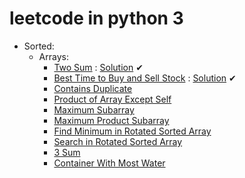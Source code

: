 # leetcode in python 3

- Sorted:
  - Arrays:
    - <a href='https://leetcode.com/problems/two-sum/'>Two Sum</a> : <a href='https://github.com/MikeFerko/leetcode/blob/master/Array/twoSum.py'>Solution</a> ✔
    - <a href='https://leetcode.com/problems/best-time-to-buy-and-sell-stock/'>Best Time to Buy and Sell Stock</a> : <a href='https://github.com/MikeFerko/leetcode/blob/master/Array/bestTimeToBuyAndSellStock.py'>Solution</a> ✔
    - <a href='https://leetcode.com/problems/contains-duplicate/'>Contains Duplicate</a>
    - <a href='https://leetcode.com/problems/product-of-array-except-self/'>Product of Array Except Self</a>
    - <a href='https://leetcode.com/problems/maximum-subarray/'>Maximum Subarray</a>
    - <a href='https://leetcode.com/problems/maximum-product-subarray/'>Maximum Product Subarray</a>
    - <a href='https://leetcode.com/problems/find-minimum-in-rotated-sorted-array/'>Find Minimum in Rotated Sorted Array</a>
    - <a href='https://leetcode.com/problems/search-in-rotated-sorted-array/'>Search in Rotated Sorted Array</a>
    - <a href='https://leetcode.com/problems/3sum/'>3 Sum</a>
    - <a href='https://leetcode.com/problems/container-with-most-water/'>Container With Most Water</a>
